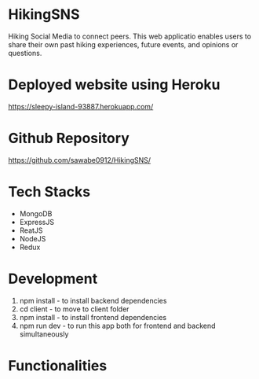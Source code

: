 # HikingSNS
Hiking Social Media to connect peers.
This web applicatio enables users to share their own past hiking experiences, future events, and opinions or questions.

# Deployed website using Heroku
https://sleepy-island-93887.herokuapp.com/

# Github Repository
https://github.com/sawabe0912/HikingSNS/

# Tech Stacks
* MongoDB
* ExpressJS
* ReatJS
* NodeJS
* Redux

# Development
1. npm install - to install backend dependencies
2. cd client - to move to client folder
3. npm install - to install frontend dependencies
4. npm run dev - to run this app both for frontend and backend simultaneously

# Functionalities
